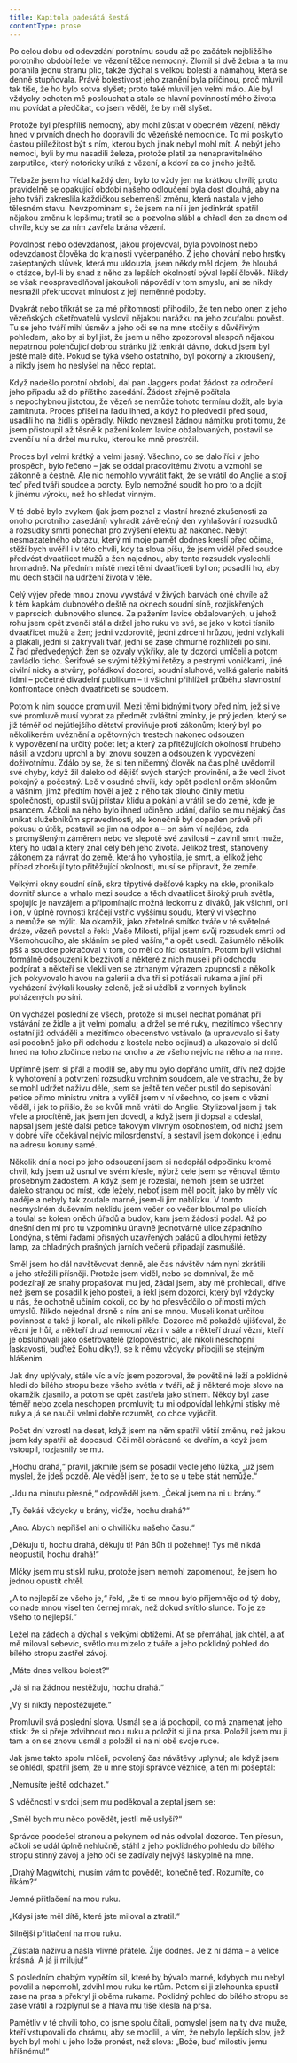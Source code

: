 ```yaml
---
title: Kapitola padesátá šestá
contentType: prose
---
```


<section>

Po celou dobu od odevzdání porotnímu soudu až po začátek nejbližšího porotního období ležel ve vězení těžce nemocný. Zlomil si dvě žebra a ta mu poranila jednu stranu plic, takže dýchal s velkou bolestí a námahou, která se denně stupňovala. Právě bolestivost jeho zranění byla příčinou, proč mluvil tak tiše, že ho bylo sotva slyšet; proto také mluvil jen velmi málo. Ale byl vždycky ochoten mě poslouchat a stalo se hlavní povinností mého života mu povídat a předčítat, co jsem věděl, že by měl slyšet.

Protože byl přespříliš nemocný, aby mohl zůstat v obecném vězení, někdy hned v prvních dnech ho dopravili do vězeňské nemocnice. To mi poskytlo častou příležitost být s ním, kterou bych jinak nebyl mohl mít. A nebýt jeho nemoci, byli by mu nasadili železa, protože platil za nenapravitelného zarputilce, který notoricky utíká z vězení, a kdoví za co jiného ještě.

Třebaže jsem ho vídal každý den, bylo to vždy jen na krátkou chvíli; proto pravidelně se opakující období našeho odloučení byla dost dlouhá, aby na jeho tváři zakreslila každičkou sebemenší změnu, která nastala v jeho tělesném stavu. Nevzpomínám si, že jsem na ní i jen jedinkrát spatřil nějakou změnu k lepšímu; tratil se a pozvolna slábl a chřadl den za dnem od chvíle, kdy se za ním zavřela brána vězení.

Povolnost nebo odevzdanost, jakou projevoval, byla povolnost nebo odevzdanost člověka do krajnosti vyčerpaného. Z jeho chování nebo hrstky zašeptaných slůvek, která mu uklouzla, jsem někdy měl dojem, že hloubá o otázce, byl-li by snad z něho za lepších okolností býval lepší člověk. Nikdy se však neospravedlňoval jakoukoli nápovědí v tom smyslu, ani se nikdy nesnažil překrucovat minulost z její neměnné podoby.

Dvakrát nebo třikrát se za mé přítomnosti přihodilo, že ten nebo onen z jeho vězeňských ošetřovatelů vyslovil nějakou narážku na jeho zoufalou pověst. Tu se jeho tváří mihl úsměv a jeho oči se na mne stočily s důvěřivým pohledem, jako by si byl jist, že jsem u něho zpozoroval alespoň nějakou nepatrnou polehčující dobrou stránku již tenkrát dávno, dokud jsem byl ještě malé dítě. Pokud se týká všeho ostatního, byl pokorný a zkroušený, a nikdy jsem ho neslyšel na něco reptat.

Když nadešlo porotní období, dal pan Jaggers podat žádost za odročení jeho případu až do příštího zasedání. Žádost zřejmě počítala s nepochybnou jistotou, že vězeň se nemůže tohoto termínu dožít, ale byla zamítnuta. Proces přišel na řadu ihned, a když ho předvedli před soud, usadili ho na židli s opěradly. Nikdo nevznesl žádnou námitku proti tomu, že jsem přistoupil až těsně k pažení kolem lavice obžalovaných, postavil se zvenčí u ní a držel mu ruku, kterou ke mně prostrčil.

Proces byl velmi krátký a velmi jasný. Všechno, co se dalo říci v jeho prospěch, bylo řečeno – jak se oddal pracovitému životu a vzmohl se zákonně a čestně. Ale nic nemohlo vyvrátit fakt, že se vrátil do Anglie a stojí teď před tváří soudce a poroty. Bylo nemožné soudit ho pro to a dojít k jinému výroku, než ho shledat vinným.

V té době bylo zvykem (jak jsem poznal z vlastní hrozné zkušenosti za onoho porotního zasedání) vyhradit závěrečný den vyhlašování rozsudků a rozsudky smrti ponechat pro zvýšení efektu až nakonec. Nebýt nesmazatelného obrazu, který mi moje paměť dodnes kreslí před očima, stěží bych uvěřil i v této chvíli, kdy ta slova píšu, že jsem viděl před soudce předvést dvaatřicet mužů a žen najednou, aby tento rozsudek vyslechli hromadně. Na předním místě mezi těmi dvaatřiceti byl on; posadili ho, aby mu dech stačil na udržení života v těle.

Celý výjev přede mnou znovu vyvstává v živých barvách oné chvíle až k těm kapkám dubnového deště na oknech soudní síně, rozjiskřených v paprscích dubnového slunce. Za pažením lavice obža­lovaných, u jehož rohu jsem opět zvenčí stál a držel jeho ruku ve své, se jako v kotci tísnilo dvaatřicet mužů a žen; jedni vzdorovitě, jedni zdrceni hrůzou, jedni vzlykali a plakali, jedni si zakrývali tvář, jedni se zase chmurně rozhlíželi po síni. Z řad předvedených žen se ozvaly výkřiky, ale ty dozorci umlčeli a potom zavládlo ticho. Šerifové se svými těžkými řetězy a pestrými voničkami, jiné civilní nicky a stvůry, pořádkoví dozorci, soudní sluhové, velká galerie nabitá lidmi – početné divadelní publikum – ti všichni přihlíželi průběhu slavnostní konfrontace oněch dvaatřiceti se soudcem.

Potom k nim soudce promluvil. Mezi těmi bídnými tvory před ním, jež si ve své promluvě musí vybrat za předmět zvláštní zmínky, je prý jeden, který se již téměř od nejútlejšího dětství proviňuje proti zákonům; který byl po několikerém uvěznění a opětovných trestech nakonec odsouzen k vypovězení na určitý počet let; a který za přitěžujících okolností hrubého násilí a vzdoru uprchl a byl znovu souzen a odsouzen k vypovězení doživotnímu. Zdálo by se, že si ten ničemný člověk na čas plně uvědomil své chyby, když žil daleko od dějišť svých starých provinění, a že vedl život pokojný a počestný. Leč v osudné chvíli, kdy opět podlehl oněm sklonům a vášním, jimž předtím hověl a jež z něho tak dlouho činily metlu společnosti, opustil svůj přístav klidu a pokání a vrátil se do země, kde je psancem. Ačkoli na něho bylo ihned učiněno udání, dařilo se mu nějaký čas unikat služebníkům spravedlnosti, ale konečně byl dopaden právě při pokusu o útěk, postavil se jim na odpor a – on sám ví nejlépe, zda s promyšleným záměrem nebo ve slepotě své zavilosti – zavinil smrt muže, který ho udal a který znal celý běh jeho života. Jelikož trest, stanovený zákonem za návrat do země, která ho vyhostila, je smrt, a jelikož jeho případ zhoršují tyto přitěžující okolnosti, musí se připravit, že zemře.

Velkými okny soudní síně, skrz třpytivé dešťové kapky na skle, pronikalo dovnitř slunce a vrhalo mezi soudce a těch dvaatřicet široký pruh světla, spojujíc je navzájem a připomínajíc možná leckomu z diváků, jak všichni, oni i on, v úplné rovnosti kráčejí vstříc vyššímu soudu, který ví všechno a nemůže se mýlit. Na okamžik, jako zřetelné smítko tváře v té světelné dráze, vězeň povstal a řekl: „Vaše Milosti, přijal jsem svůj rozsudek smrti od Všemohoucího, ale skláním se před vaším,“ a opět usedl. Zašumělo několik pšš a soudce pokračoval v tom, co měl co říci ostatním. Potom byli všichni formálně odsouzeni k bezživotí a některé z nich museli při odchodu podpírat a někteří se vlekli ven se ztrhaným výrazem zpupnosti a několik jich pokyvovalo hlavou na galerii a dva tři si potřásali rukama a jiní při vycházení žvýkali kousky zeleně, jež si uždíbli z vonných bylinek poházených po síni.

On vycházel poslední ze všech, protože si musel nechat pomáhat při vstávání ze židle a jít velmi pomalu; a držel se mé ruky, mezitímco všechny ostatní již odváděli a mezitímco obecenstvo vstávalo (a upravovalo si šaty asi podobně jako při odchodu z kostela nebo odjinud) a ukazovalo si dolů hned na toho zločince nebo na onoho a ze všeho nejvíc na něho a na mne.

Upřímně jsem si přál a modlil se, aby mu bylo dopřáno umřít, dřív než dojde k vyhotovení a potvrzení rozsudku vrchním soudcem, ale ve strachu, že by se mohl udržet naživu déle, jsem se ještě ten večer pustil do sepisování petice přímo ministru vnitra a vylíčil jsem v ní všechno, co jsem o vězni věděl, i jak to přišlo, že se kvůli mně vrátil do Anglie. Stylizoval jsem ji tak vřele a procítěně, jak jsem jen dovedl, a když jsem ji dopsal a odeslal, napsal jsem ještě další petice takovým vlivným osobnostem, od nichž jsem v dobré víře očekával nejvíc milosrdenství, a sestavil jsem dokonce i jednu na adresu koruny samé.

Několik dní a nocí po jeho odsouzení jsem si nedopřál odpočinku kromě chvil, kdy jsem už usnul ve svém křesle, nýbrž cele jsem se věnoval těmto prosebným žádostem. A když jsem je rozeslal, nemohl jsem se udržet daleko stranou od míst, kde ležely, neboť jsem měl pocit, jako by měly víc naděje a nebyly tak zoufale marné, jsem-li jim nablízku. V tomto nesmyslném duševním neklidu jsem večer co večer bloumal po ulicích a toulal se kolem oněch úřadů a budov, kam jsem žádosti podal. Až po dnešní den mi pro tu vzpomínku únavně jednotvárné ulice západního Londýna, s těmi řadami přísných uzavřených paláců a dlouhými řetězy lamp, za chladných prašných jarních večerů připadají zasmušilé.

Směl jsem ho dál navštěvovat denně, ale čas návštěv nám nyní zkrátili a jeho střežili přísněji. Protože jsem viděl, nebo se domníval, že mě podezírají ze snahy propašovat mu jed, žádal jsem, aby mě prohledali, dříve než jsem se posadil k jeho posteli, a řekl jsem dozorci, který byl vždycky u nás, že ochotně učiním cokoli, co by ho přesvědčilo o přímosti mých úmyslů. Nikdo nejednal drsně s ním ani se mnou. Museli konat určitou povinnost a také ji konali, ale nikoli příkře. Dozorce mě pokaždé ujišťoval, že vězni je hůř, a někteří druzí nemocní vězni v sále a někteří druzí vězni, kteří je obsluhovali jako ošetřovatelé (zlopověstníci, ale nikoli neschopní laskavosti, buďtež Bohu díky!), se k němu vždycky připojili se stejným hlášením.

Jak dny uplývaly, stále víc a víc jsem pozoroval, že povětšině leží a poklidně hledí do bílého stropu beze všeho světla v tváři, až ji některé moje slovo na okamžik zjasnilo, a potom se opět zastřela jako stínem. Někdy byl zase téměř nebo zcela neschopen promluvit; tu mi odpovídal lehkými stisky mé ruky a já se naučil velmi dobře rozumět, co chce vyjádřit.

Počet dní vzrostl na deset, když jsem na něm spatřil větší změnu, než jakou jsem kdy spatřil až doposud. Oči měl obrácené ke dveřím, a když jsem vstoupil, rozjasnily se mu.

„Hochu drahá,“ pravil, jakmile jsem se posadil vedle jeho lůžka, „už jsem myslel, že jdeš pozdě. Ale věděl jsem, že to se u tebe stát nemůže.“

„Jdu na minutu přesně,“ odpověděl jsem. „Čekal jsem na ni u brány.“

„Ty čekáš vždycky u brány, viďže, hochu drahá?“

„Ano. Abych nepřišel ani o chviličku našeho času.“

„Děkuju ti, hochu drahá, děkuju ti! Pán Bůh ti požehnej! Tys mě nikdá neopustil, hochu drahá!“

Mlčky jsem mu stiskl ruku, protože jsem nemohl zapomenout, že jsem ho jednou opustit chtěl.

„A to nejlepší ze všeho je,“ řekl, „že ti se mnou bylo příjemnějc od tý doby, co nade mnou visel ten černej mrak, než dokud svítilo slunce. To je ze všeho to nejlepší.“

Ležel na zádech a dýchal s velkými obtížemi. Ať se přemáhal, jak chtěl, a ať mě miloval sebevíc, světlo mu mizelo z tváře a jeho poklidný pohled do bílého stropu zastřel závoj.

„Máte dnes velkou bolest?“

„Já si na žádnou nestěžuju, hochu drahá.“

„Vy si nikdy nepostěžujete.“

Promluvil svá poslední slova. Usmál se a já pochopil, co má znamenat jeho stisk: že si přeje zdvihnout mou ruku a položit si ji na prsa. Položil jsem mu ji tam a on se znovu usmál a položil si na ni obě svoje ruce.

Jak jsme takto spolu mlčeli, povolený čas návštěvy uplynul; ale když jsem se ohlédl, spatřil jsem, že u mne stojí správce věznice, a ten mi pošeptal:

„Nemusíte ještě odcházet.“

S vděčností v srdci jsem mu poděkoval a zeptal jsem se:

„Směl bych mu něco povědět, jestli mě uslyší?“

Správce poodešel stranou a pokynem od nás odvolal dozorce. Ten přesun, ačkoli se udál úplně nehlučně, stáhl z jeho poklidného pohledu do bílého stropu stinný závoj a jeho oči se zadívaly nejvýš láskyplně na mne.

„Drahý Magwitchi, musím vám to povědět, konečně teď. Rozu­míte, co říkám?“

Jemné přitlačení na mou ruku.

„Kdysi jste měl dítě, které jste miloval a ztratil.“

Silnější přitlačení na mou ruku.

„Zůstala naživu a našla vlivné přátele. Žije dodnes. Je z ní dáma – a velice krásná. A já ji miluju!“

S posledním chabým vypětím sil, které by bývalo marné, kdybych mu nebyl povolil a nepomohl, zdvihl mou ruku ke rtům. Potom si ji zlehounka spustil zase na prsa a překryl ji oběma rukama. Poklidný pohled do bílého stropu se zase vrátil a rozplynul se a hlava mu tiše klesla na prsa.

Pamětliv v té chvíli toho, co jsme spolu čítali, pomyslel jsem na ty dva muže, kteří vstupovali do chrámu, aby se modlili, a vím, že nebylo lepších slov, jež bych byl mohl u jeho lože pronést, než slova: „Bože, buď milostiv jemu hříšnému!“

</section>
